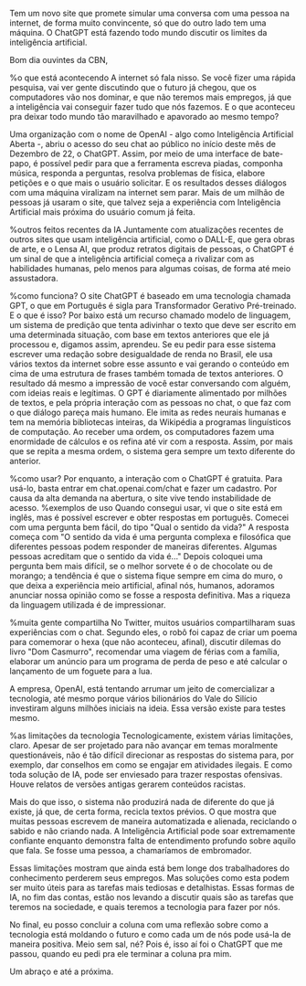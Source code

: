 

Tem um novo site que promete simular uma conversa com uma pessoa na internet, de forma muito convincente, só que do outro lado tem uma máquina. O ChatGPT está fazendo todo mundo discutir os limites da inteligência artificial.






Bom dia ouvintes da CBN,


%o que está acontecendo
A internet só fala nisso. Se você fizer uma rápida pesquisa, vai ver gente discutindo que o futuro já chegou, que os computadores vão nos dominar, e que não teremos mais empregos, já que a inteligência vai conseguir fazer tudo que nós fazemos. E o que aconteceu pra deixar todo mundo tão maravilhado e apavorado ao mesmo tempo?

Uma organização com o nome de OpenAI - algo como Inteligência Artificial Aberta -, abriu o acesso do seu chat ao público no início deste mês de Dezembro de 22, o ChatGPT.
Assim, por meio de uma interface de bate-papo, é possível pedir para que a ferramenta escreva piadas, componha música, responda a perguntas, resolva problemas de física, elabore petições e o que mais o usuário solicitar.
E os resultados desses diálogos com uma máquina viralizam na internet sem parar. Mais de um milhão de pessoas já usaram o site, que talvez seja a experiência com Inteligência Artificial mais próxima do usuário comum já feita. 


%outros feitos recentes da IA
Juntamente com atualizações recentes de outros sites que usam inteligência artificial, como o DALL-E, que gera obras de arte, e o Lensa AI, que produz retratos digitais de pessoas, o ChatGPT é um sinal de que a inteligência artificial começa a rivalizar com as habilidades humanas, pelo menos para algumas coisas, de forma até meio assustadora.


%como funciona?
O site ChatGPT é baseado em uma tecnologia chamada GPT, o que em Português é sigla para Transformador Gerativo Pré-treinado. E o que é isso? Por baixo está um recurso chamado modelo de linguagem, um sistema de predição que tenta adivinhar o texto que deve ser escrito em uma determinada situação, com base em textos anteriores que ele já processou e, digamos assim, aprendeu. Se eu pedir para esse sistema escrever uma redação sobre desigualdade de renda no Brasil, ele usa vários textos da internet sobre esse assunto e vai gerando o conteúdo em cima de uma estrutura de frases também tomada de textos anteriores. O resultado dá mesmo a impressão de você estar conversando com alguém, com ideias reais e legítimas. O GPT é diariamente alimentado por milhões de textos, e pela própria interação com as pessoas no chat, o que faz com o que diálogo pareça mais humano.
Ele imita as redes neurais humanas e tem na memória bibliotecas inteiras, da Wikipédia a programas linguísticos de computação. Ao receber uma ordem, os computadores fazem uma enormidade de cálculos e os refina até vir com a resposta.
Assim, por mais que se repita a mesma ordem, o sistema gera sempre um texto diferente do anterior. 

%como usar?
Por enquanto, a interação com o ChatGPT é gratuita. Para usá-lo, basta entrar em chat.openai.com/chat e fazer um cadastro. Por causa da alta demanda na abertura, o site vive tendo instabilidade de acesso.
%exemplos de uso
Quando consegui usar, vi que o site está em inglês, mas é possível escrever e obter respostas em português. 
Comecei com uma pergunta bem fácil, do tipo "Qual o sentido da vida?" A resposta começa com "O sentido da vida é uma pergunta complexa e filosófica que diferentes pessoas podem responder de maneiras diferentes. Algumas pessoas acreditam que o sentido da vida é..."
Depois coloquei uma pergunta bem mais difícil, se o melhor sorvete é o de chocolate ou de morango; a tendência é que o sistema fique sempre em cima do muro, o que deixa a experiência meio artificial, afinal nós, humanos, adoramos anunciar nossa opinião como se fosse a resposta definitiva. Mas a riqueza da linguagem utilizada é de impressionar.


%muita gente compartilha
No Twitter, muitos usuários compartilharam suas experiências com o chat. Segundo eles, o robô foi capaz de criar um poema para comemorar o hexa (que não aconteceu, afinal), discutir dilemas do livro "Dom Casmurro", recomendar uma viagem de férias com a família, elaborar um anúncio para um programa de perda de peso e até calcular o lançamento de um foguete para a lua.

A empresa, OpenAI, está tentando arrumar um jeito de comercializar a tecnologia, até mesmo porque vários bilionários do Vale do Silício investiram alguns milhões iniciais na ideia. Essa versão existe para testes mesmo.

%as limitações da tecnologia
Tecnologicamente, existem várias limitações, claro. Apesar de ser projetado para não avançar em temas moralmente questionáveis, não é tão difícil direcionar as respostas do sistema para, por exemplo, dar conselhos em como se engajar em atividades ilegais. E como toda solução de IA, pode ser enviesado para trazer respostas ofensivas. Houve relatos de versões antigas gerarem conteúdos racistas.

Mais do que isso, o sistema não produzirá nada de diferente do que já existe, já que, de certa forma, recicla textos prévios.
O que mostra que muitas pessoas escrevem de maneira automatizada e alienada, reciclando o sabido e não criando nada. 
A Inteligência Artificial pode soar extremamente confiante enquanto demonstra falta de entendimento profundo sobre aquilo que fala. Se fosse uma pessoa, a chamaríamos de embromador.

Essas limitações mostram que ainda está bem longe dos trabalhadores do conhecimento perderem seus empregos. Mas soluções como esta podem ser muito úteis para as tarefas mais tediosas e detalhistas. Essas formas de IA, no fim das contas, estão nos levando a discutir quais são as tarefas que teremos na sociedade, e quais teremos a tecnologia para fazer por nós.


No final, eu posso concluir a coluna com uma reflexão sobre como a tecnologia está moldando o futuro e como cada um de nós pode usá-la de maneira positiva. 
Meio sem sal, né? Pois é, isso aí foi o ChatGPT que me passou, quando eu pedi pra ele terminar a coluna pra mim.




Um abraço e até a próxima.